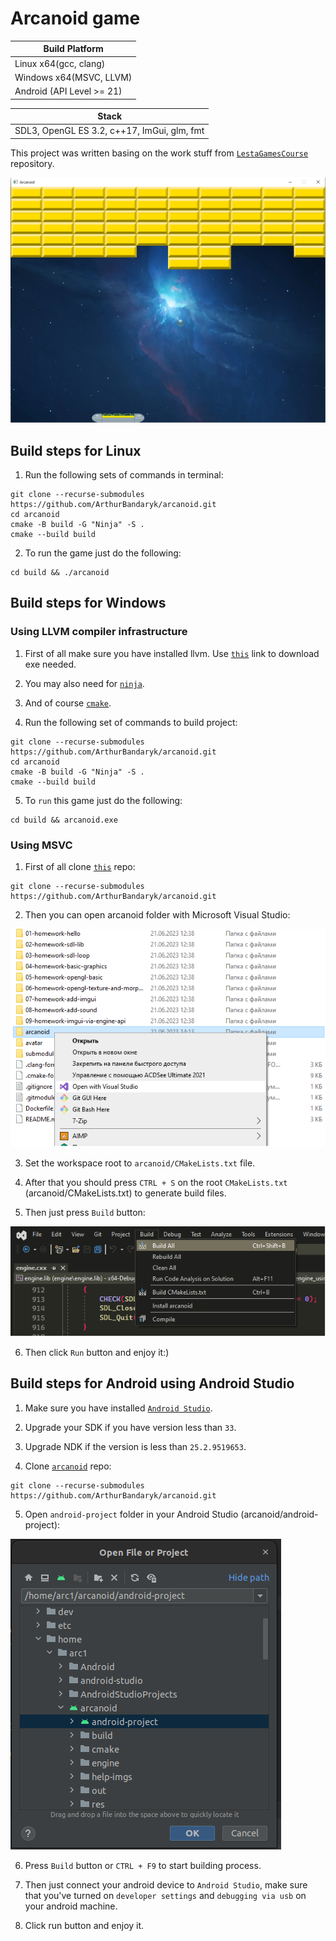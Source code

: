# Arcanoid game

Build Platform            |
--------------------------|
Linux x64(gcc, clang)     |
Windows x64(MSVC, LLVM)   |
Android (API Level >= 21) |

 Stack                                      |
--------------------------------------------|
SDL3, OpenGL ES 3.2, c++17, ImGui, glm, fmt |


This project was written basing on the work stuff from [`LestaGamesCourse`](https://github.com/ArthurBandaryk/LestaGamesCourse) repository.

![Arcanoid](help-imgs/game.png)

## Build steps for Linux

1. Run the following sets of commands in terminal:

```
git clone --recurse-submodules https://github.com/ArthurBandaryk/arcanoid.git
cd arcanoid
cmake -B build -G "Ninja" -S .
cmake --build build

```

2. To run the game just do the following:

```
cd build && ./arcanoid

```

## Build steps for Windows

### Using LLVM compiler infrastructure

1. First of all make sure you have installed llvm. Use [`this`](https://github.com/llvm/llvm-project/releases/tag/llvmorg-15.0.7) link to download exe needed.

2. You may also need for [`ninja`](https://github.com/ninja-build/ninja/releases).
3.  And of course [`cmake`](https://cmake.org/download/#latest).

4. Run the following set of commands to build project:

```
git clone --recurse-submodules https://github.com/ArthurBandaryk/arcanoid.git
cd arcanoid
cmake -B build -G "Ninja" -S .
cmake --build build

```

5. To `run` this game just do the following:

```
cd build && arcanoid.exe

```

### Using MSVC

1. First of all clone [`this`](https://github.com/ArthurBandaryk/arcanoid.git) repo:

```
git clone --recurse-submodules https://github.com/ArthurBandaryk/arcanoid.git

```

2. Then you can open arcanoid folder with Microsoft Visual Studio:

![Open with MSVC](help-imgs/open.png)

3. Set the workspace root to `arcanoid/CMakeLists.txt` file. 

4. After that you should press `CTRL + S` on the root `CMakeLists.txt` (arcanoid/CMakeLists.txt) to generate build files.

5. Then just press `Build` button:

![Build with MSVC](help-imgs/build.png)

6. Then click `Run` button and enjoy it:)

## Build steps for Android using Android Studio

1. Make sure you have installed [`Android Studio`](https://developer.android.com/studio).

2. Upgrade your SDK if you have version less than `33`.

3. Upgrade NDK if the version is less than `25.2.9519653`.

4. Clone [`arcanoid`](https://github.com/ArthurBandaryk/arcanoid.git) repo:

```
git clone --recurse-submodules https://github.com/ArthurBandaryk/arcanoid.git

```

5. Open `android-project` folder in your Android Studio (arcanoid/android-project):

![Open android-project](help-imgs/open-android.png)

6. Press `Build` button or `CTRL + F9` to start building process.

7. Then just connect your android device to `Android Studio`, make sure that you've turned on `developer settings` and `debugging via usb` on your android machine.

8. Click run button and enjoy it.
